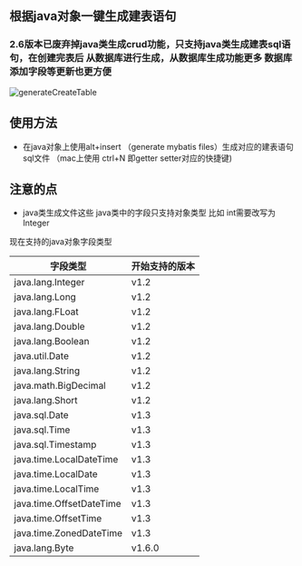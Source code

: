 ## 根据java对象一键生成建表语句
### 2.6版本已废弃掉java类生成crud功能，只支持java类生成建表sql语句，在创建完表后 从数据库进行生成，从数据库生成功能更多 数据库添加字段等更新也更方便

![generateCreateTable](https://raw.githubusercontent.com/gejun123456/MyBatisCodeHelper-Pro/master/screenshots/generateCreateTable.gif)

## 使用方法

- 在java对象上使用alt+insert （generate mybatis files）生成对应的建表语句sql文件 （mac上使用 ctrl+N 即getter setter对应的快捷键)
## 注意的点

- java类生成文件这些 java类中的字段只支持对象类型 比如 int需要改写为Integer


现在支持的java对象字段类型

| 字段类型            |  开始支持的版本        |
|----------------------|-------------------  |
| java.lang.Integer    |   v1.2              |
| java.lang.Long       |   v1.2              |
| java.lang.FLoat      |   v1.2              |
| java.lang.Double     |   v1.2              |
| java.lang.Boolean    |   v1.2              |
| java.util.Date       |   v1.2              |
| java.lang.String     |   v1.2              |
| java.math.BigDecimal |   v1.2              |
| java.lang.Short      |   v1.2              |
|java.sql.Date | v1.3|
|java.sql.Time | v1.3|
|java.sql.Timestamp | v1.3|
|java.time.LocalDateTime | v1.3|
|java.time.LocalDate | v1.3|
|java.time.LocalTime | v1.3|
|java.time.OffsetDateTime | v1.3|
|java.time.OffsetTime | v1.3|
|java.time.ZonedDateTime | v1.3|
| java.lang.Byte       |   v1.6.0              |

